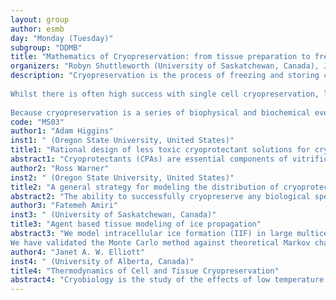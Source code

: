 ```yaml
---
layout: group
author: esmb
day: "Monday (Tuesday)"
subgroup: "DDMB"
title: "Mathematics of Cryopreservation: from tissue preparation to freezing and ice formation"
organizers: "Robyn Shuttleworth (University of Saskatchewan, Canada), James Benson (University of Saskatchewan, Canada)"
description: "Cryopreservation is the process of freezing and storing cells or tissues at very low temperatures. Successful cryopreservation requires several challenging and interdependent steps, where failure in one step often results in complete destruction of the material. Some of these challenges include osmotic effects such as dehydration, solution toxicity damage, ice crystal formation, and thermal stress fractures. 
 
Whilst there is often high success with single cell cryopreservation, larger tissue samples prove much more challenging. The cryopreservation of large tissues would enable the prolonged, stable storage of whole organs. This would be beneficial for many reasons, with one of the most compelling being thorough testing and safe delivery of donor organs to their recipients. 
 
Because cryopreservation is a series of biophysical and biochemical events, it has a long history of success driven by modeling. Therefore, the aim of this mini symposium is to bring together the mathematical approaches used to analyze the different protocols required for successful cryopreservation. These models will highlight and tackle the challenges we face at each stage of the cryopreservation process and give insight into how we are progressing towards whole organ cryopreservation."
code: "MS03"
author1: "Adam Higgins"
inst1: " (Oregon State University, United States)"
title1: "Rational design of less toxic cryoprotectant solutions for cryopreservation"
abstract1: "Cryoprotectants (CPAs) are essential components of vitrification mixtures because they promote formation of a non-crystalline glassy state. However, CPAs can be toxic, and it remains a challenge to identify minimally toxic CPA mixtures for vitrification. This difficulty stems from two main issues. First, there are many different CPA types that can be combined in an infinite number of ways to create vitrification mixtures. It is therefore impractical to empirically determine the best vitrification mixture from among this infinite set. Second, the mechanisms of CPA toxicity are not well understood, making it difficult to identify promising mixtures using conceptual reasoning. To address these issues, we have developed a mathematical model of CPA toxicity that accounts for specific and nonspecific toxicity mechanisms, as well as formation of complexes between CPA pairs. We fit this model to experimental data for cultured endothelial cells exposed to five common CPAs [i.e., glycerol (Gly), dimethyl sulfoxide (DMSO), ethylene glycol (EG), propylene glycol (PG) and formamide (FA)], as well as their binary mixtures. The resulting best-fit model parameters were examined using Sloppy Model analysis to provide clues about the toxicity mechanisms. The results suggest that FA and Gly have the highest specific toxicity, PG exerts the most nonspecific toxicity, and that complexes between Gly-FA, DMSO-FA and Gly-EG affect the toxicity of mixtures containing these CPAs. To examine the predictive ability of the model, we predicted the toxicity of ternary CPA solutions, which resulted in reasonable agreement with experimental data. We then combined the toxicity model with a previously published model of glass formation in CPA mixtures to predict promising compositions for vitrification. The combined model predicts that the least toxic CPA cocktail that will result in formation of a glass is a mixture of Gly, FA and DMSO at concentrations of 7.5, 2.1 and 1.4 molal, respectively."
author2: "Ross Warner"
inst2: " (Oregon State University, United States)"
title2: "A general strategy for modeling the distribution of cryoprotectants in tissues"
abstract2: "The ability to successfully cryopreserve any biological specimen would undoubtedly change the face of modern medicine and scientific research. Single cell cryopreservation is a difficult problem by itself, but cryopreservation of complex specimens—mainly tissues and organs—is arguably an order of magnitude more difficult and is an active area of research. Vitrification is a promising avenue for successful complex specimen cryopreservation, but toxicity remains a major hurdle to overcome, as vitrification requires a high concentration of cryoprotectants (CPAs) to completely suppress ice formation. In the past, our group has leveraged mathematical modeling to minimize CPA toxicity for single cells. To do so, we developed a toxicity cost function and used mathematical optimization to minimize its value, which resulted in the prediction of a novel vitrification protocol that was experimentally verified to be less toxic than conventional methods. To extend this promising approach to tissues, an appropriate mass transfer model is needed. Fick’s law is commonly used, but it is limited due to its dilute assumption, as well as not accounting for tissue-specific phenomena such as fixed electrical charges, tissue size changes, and the coupling between cell membrane and extracellular mass transfer. In this work, we propose a general modeling paradigm for mass transfer in tissues. To accomplish this, we augmented an acellular mixture theory model in the literature for articular cartilage by incorporating cellular effects. With this augmentation, we show that the model can not only predict changes in CPA concentration and tissue size for the low cell density, rigid tissue of articular cartilage but also for the high cell density, elastic tissue of pancreatic islets. As such, this modeling paradigm is a promising general tissue model that can be used to further our mathematical optimization approach to cryopreservation and to better understand observations during tissue cryopreservation."
author3: "Fatemeh Amiri"
inst3: " (University of Saskatchewan, Canada)"
title3: "Agent based tissue modeling of ice propagation"
abstract3: "We model intracellular ice formation (IIF) in large multicellular tissues using Monte Carlo and agent-based modeling techniques. The previous implementa- tions have not allowed for within-tissue cell phenotype (i.e. parameter) het- erogeneity, nor have they coupled the models with key substrate diffusion and reaction equations. Therefore, to account for these critical differences and to understand IIF in large tissues, we have developed and validated a Monte Carlo method. In this model the tissue is described by a regular lattice in which each lattice site represents a cell, and intercellular ice propagation is allowed only between nearest neighbors. In our approach, each cell in the tissue is considered as an agent using the open source software PhysiCell, a multicellular system simulator which is designed to model tissues involving many interacting cells in multi-substrate 3D-microenvironments.
We have validated the Monte Carlo method against theoretical Markov chain model for linear two-cell, four-cell and 2 × 2-cell constructs. Unlike the Markov model that involves exponential computational complexity associated with the tissue size, the Monte Carlo model has been successfully applied for large tissues with high numbers of cells. We also investigate the effects of tissue size on IIF in large tissues constructs and model IIF in mouse embryos."
author4: "Janet A. W. Elliott"
inst4: " (University of Alberta, Canada)"
title4: "Thermodynamics of Cell and Tissue Cryopreservation"
abstract4: "Cryobiology is the study of the effects of low temperature on biological systems with a major application being cryopreservation—the use of extremely low temperatures for the effectively indefinite storage of cells and tissues for later use. Cryoprotectants are used that modify the amount and location of ice formation during cryopreservation procedures. The ice–cryoprotectant-solution phase diagram and the osmotic and cryoprotectant transport across cell membranes and across tissues during cryoprotectant addition/removal and cooling/warming play crucial roles in whether or not cells survive. Thermodynamics is a broadly applicable subject whereby equations describing relationships among properties are derived from a few core postulates using multivariable calculus. Over more than 20 years our group has been developing equilibrium thermodynamic and nonequilibrium thermodynamic (transport) equations to describe cryobiological processes and gain insight to optimize cryopreservation protocols for a variety of cells and tissues. This talk will briefly introduce various areas of our prior and current work in cryobiological thermodynamics."
---
```

